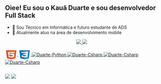 ## Oiee! Eu sou o Kauã Duarte e sou desenvolvedor Full Stack

- 👀 Sou Técnico em Informática e futuro estudante de ADS
- 🌱 Atualmente atuo na área de desenvolvimento mobile

<div align="center">
  <a href="https://github.com/Duarte-K">
  <img height="180em" src="https://github-readme-stats.vercel.app/api?username=Duarte-K&show_icons=true&theme=tokyonight&include_all_commits=true&count_private=true"/>
  <img height="180em" src="https://github-readme-stats.vercel.app/api/top-langs/?username=Duarte-K&layout=compact&langs_count=7&theme=tokyonight"/>
</div>
<div style="display: inline_block"><br>
  <img align="center" alt="Duarte-HTML" height="30" width="40" src="https://raw.githubusercontent.com/devicons/devicon/master/icons/html5/html5-original.svg">
  <img align="center" alt="Duarte-CSS" height="30" width="40" src="https://raw.githubusercontent.com/devicons/devicon/master/icons/css3/css3-original.svg">
  <img align="center" alt="Duarte-Python" height="30" width="40" src="https://cdn.jsdelivr.net/gh/devicons/devicon/icons/dart/dart-original.svg">
  <img align="center" alt="Duarte-Csharp" height="30" width="40" src="https://cdn.jsdelivr.net/gh/devicons/devicon/icons/java/java-original.svg">
  <img align="center" alt="Duarte-Csharp" height="30" width="40" src="https://cdn.jsdelivr.net/gh/devicons/devicon/icons/flutter/flutter-original.svg">
  <img align="center" alt="Duarte-Csharp" height="30" width="40" src="https://cdn.jsdelivr.net/gh/devicons/devicon/icons/android/android-original.svg">
</div>

  ##
  
<div>
  <a href="https://instagram.com/k__duarte" target="_blank"><img src="https://img.shields.io/badge/-Instagram-%23E4405F?style=for-the-badge&logo=instagram&logoColor=white" target="_blank"></a>
  <a href = "mailto:kfrutuoso49@gmail.com"><img src="https://img.shields.io/badge/-Gmail-%23333?style=for-the-badge&logo=gmail&logoColor=white" target="_blank"></a>
</div>  
